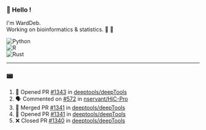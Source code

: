 ### :robot: Hello !

I'm WardDeb.  
Working on bioinformatics & statistics. 🧬 🧪  

![Python](https://img.shields.io/badge/python-3670A0?style=for-the-badge&logo=python&logoColor=ffdd54)  
![R](https://img.shields.io/badge/r-%23276DC3.svg?style=for-the-badge&logo=r&logoColor=white)  
![Rust](https://img.shields.io/badge/rust-%23000000.svg?style=for-the-badge&logo=rust&logoColor=white)  

---

### :pager:

<!--START_SECTION:activity-->
1. 💪 Opened PR [#1343](https://github.com/deeptools/deepTools/pull/1343) in [deeptools/deepTools](https://github.com/deeptools/deepTools)
2. 🗣 Commented on [#572](https://github.com/nservant/HiC-Pro/issues/572#issuecomment-2503072598) in [nservant/HiC-Pro](https://github.com/nservant/HiC-Pro)
3. 🎉 Merged PR [#1341](https://github.com/deeptools/deepTools/pull/1341) in [deeptools/deepTools](https://github.com/deeptools/deepTools)
4. 💪 Opened PR [#1341](https://github.com/deeptools/deepTools/pull/1341) in [deeptools/deepTools](https://github.com/deeptools/deepTools)
5. ❌ Closed PR [#1340](https://github.com/deeptools/deepTools/pull/1340) in [deeptools/deepTools](https://github.com/deeptools/deepTools)
<!--END_SECTION:activity-->

